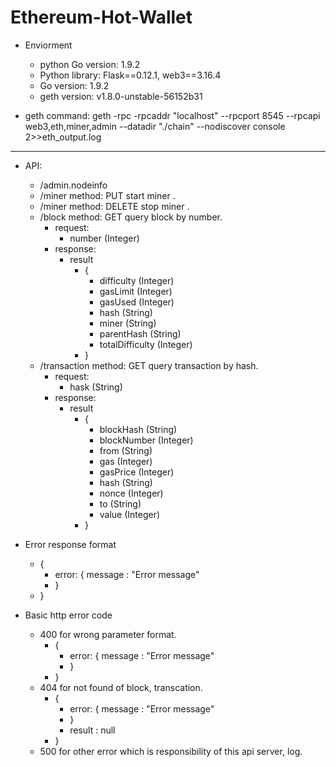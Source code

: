# Ethereum-Hot-Wallet
* Enviorment
    *  python Go version: 1.9.2
    * Python library: Flask==0.12.1, web3==3.16.4
    * Go version: 1.9.2
    * geth version: v1.8.0-unstable-56152b31
    
* geth command: geth -rpc -rpcaddr "localhost" --rpcport 8545  --rpcapi web3,eth,miner,admin --datadir "./chain" --nodiscover console 2>>eth_output.log 
---
* API:
    - /admin.nodeinfo 
    - /miner method: PUT start miner .
    - /miner method: DELETE stop miner .
    - /block method: GET query block by number.
        - request:
            - number (Integer)
        - response:
            - result
                - {
                    - difficulty  (Integer)
                    - gasLimit (Integer)
                    - gasUsed (Integer)
                    - hash (String)
                    - miner (String)
                    - parentHash (String)
                    - totalDifficulty  (Integer)
                - }
    - /transaction method: GET query transaction by hash.
        - request:
            - hask (String)
        - response:
            - result
                - {
                    - blockHash  (String)
                    - blockNumber (Integer)
                    - from (String)
                    - gas (Integer)
                    - gasPrice (Integer)
                    - hash (String)
                    - nonce (Integer)
                    - to (String) 
                    - value  (Integer)
                - }
    
* Error response format
    - {
        - error: {
              message : "Error message"
        - }
    - }

* Basic http error code
    - 400 for wrong parameter format.
        - {
            - error: {
                  message : "Error message"
            - }
        - }
    - 404 for not found of block, transcation.
        - {
            - error: {
                  message : "Error message"
            - }
            - result : null
        - }
    - 500 for other error which is responsibility of this api server, log.


